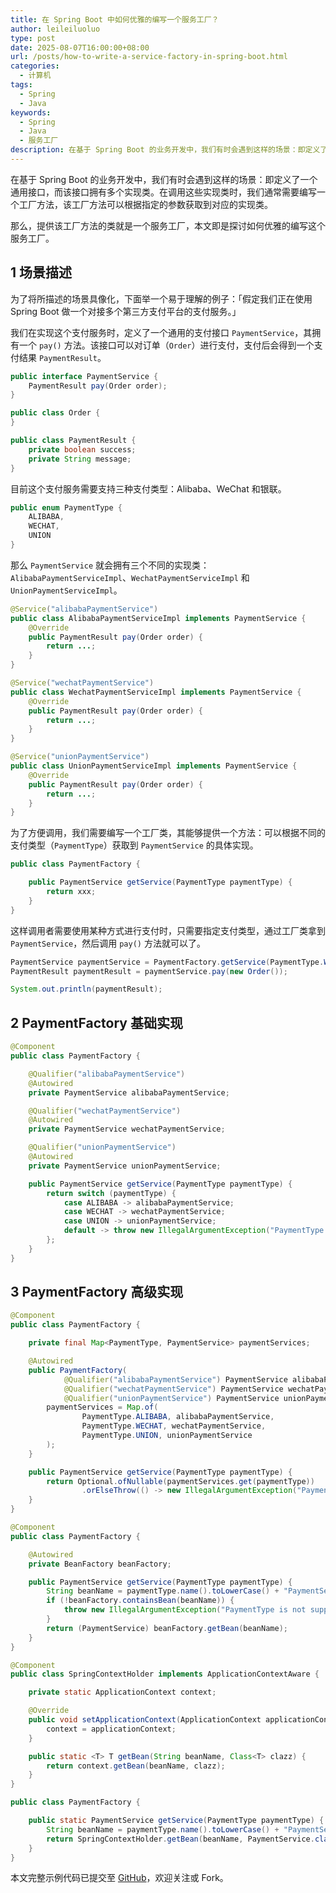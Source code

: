 ```yaml
---
title: 在 Spring Boot 中如何优雅的编写一个服务工厂？
author: leileiluoluo
type: post
date: 2025-08-07T16:00:00+08:00
url: /posts/how-to-write-a-service-factory-in-spring-boot.html
categories:
  - 计算机
tags:
  - Spring
  - Java
keywords:
  - Spring
  - Java
  - 服务工厂
description: 在基于 Spring Boot 的业务开发中，我们有时会遇到这样的场景：即定义了一个通用接口，而该接口拥有多个实现类。在调用这些实现类时，我们通常需要编写一个工厂方法，该工厂方法可以根据指定的参数获取到对应的实现类。那么，提供该工厂方法的类就是一个服务工厂，本文即是探讨如何优雅的编写这个服务工厂。
---
```


在基于 Spring Boot 的业务开发中，我们有时会遇到这样的场景：即定义了一个通用接口，而该接口拥有多个实现类。在调用这些实现类时，我们通常需要编写一个工厂方法，该工厂方法可以根据指定的参数获取到对应的实现类。

那么，提供该工厂方法的类就是一个服务工厂，本文即是探讨如何优雅的编写这个服务工厂。

## 1 场景描述

为了将所描述的场景具像化，下面举一个易于理解的例子：「假定我们正在使用 Spring Boot 做一个对接多个第三方支付平台的支付服务。」

我们在实现这个支付服务时，定义了一个通用的支付接口 `PaymentService`，其拥有一个 `pay()` 方法。该接口可以对订单（`Order`）进行支付，支付后会得到一个支付结果 `PaymentResult`。

```java
public interface PaymentService {
    PaymentResult pay(Order order);
}

public class Order {
}

public class PaymentResult {
    private boolean success;
    private String message;
}
```

目前这个支付服务需要支持三种支付类型：Alibaba、WeChat 和银联。

```java
public enum PaymentType {
    ALIBABA,
    WECHAT,
    UNION
}
```

那么 `PaymentService` 就会拥有三个不同的实现类：`AlibabaPaymentServiceImpl`、`WechatPaymentServiceImpl` 和 `UnionPaymentServiceImpl`。

```java
@Service("alibabaPaymentService")
public class AlibabaPaymentServiceImpl implements PaymentService {
    @Override
    public PaymentResult pay(Order order) {
        return ...;
    }
}

@Service("wechatPaymentService")
public class WechatPaymentServiceImpl implements PaymentService {
    @Override
    public PaymentResult pay(Order order) {
        return ...;
    }
}

@Service("unionPaymentService")
public class UnionPaymentServiceImpl implements PaymentService {
    @Override
    public PaymentResult pay(Order order) {
        return ...;
    }
}
```

为了方便调用，我们需要编写一个工厂类，其能够提供一个方法：可以根据不同的支付类型（`PaymentType`）获取到 `PaymentService` 的具体实现。

```java
public class PaymentFactory {

    public PaymentService getService(PaymentType paymentType) {
        return xxx;
    }
}
```

这样调用者需要使用某种方式进行支付时，只需要指定支付类型，通过工厂类拿到 `PaymentService`，然后调用 `pay()` 方法就可以了。

```java
PaymentService paymentService = PaymentFactory.getService(PaymentType.WECHAT);
PaymentResult paymentResult = paymentService.pay(new Order());

System.out.println(paymentResult);
```

## 2 PaymentFactory 基础实现

```java
@Component
public class PaymentFactory {

    @Qualifier("alibabaPaymentService")
    @Autowired
    private PaymentService alibabaPaymentService;

    @Qualifier("wechatPaymentService")
    @Autowired
    private PaymentService wechatPaymentService;

    @Qualifier("unionPaymentService")
    @Autowired
    private PaymentService unionPaymentService;

    public PaymentService getService(PaymentType paymentType) {
        return switch (paymentType) {
            case ALIBABA -> alibabaPaymentService;
            case WECHAT -> wechatPaymentService;
            case UNION -> unionPaymentService;
            default -> throw new IllegalArgumentException("PaymentType is not supported");
        };
    }
}
```

## 3 PaymentFactory 高级实现

```java
@Component
public class PaymentFactory {

    private final Map<PaymentType, PaymentService> paymentServices;

    @Autowired
    public PaymentFactory(
            @Qualifier("alibabaPaymentService") PaymentService alibabaPaymentService,
            @Qualifier("wechatPaymentService") PaymentService wechatPaymentService,
            @Qualifier("unionPaymentService") PaymentService unionPaymentService) {
        paymentServices = Map.of(
                PaymentType.ALIBABA, alibabaPaymentService,
                PaymentType.WECHAT, wechatPaymentService,
                PaymentType.UNION, unionPaymentService
        );
    }

    public PaymentService getService(PaymentType paymentType) {
        return Optional.ofNullable(paymentServices.get(paymentType))
                .orElseThrow(() -> new IllegalArgumentException("PaymentType is not supported"));
    }
}
```

```java
@Component
public class PaymentFactory {

    @Autowired
    private BeanFactory beanFactory;

    public PaymentService getService(PaymentType paymentType) {
        String beanName = paymentType.name().toLowerCase() + "PaymentService";
        if (!beanFactory.containsBean(beanName)) {
            throw new IllegalArgumentException("PaymentType is not supported");
        }
        return (PaymentService) beanFactory.getBean(beanName);
    }
}
```

```java
@Component
public class SpringContextHolder implements ApplicationContextAware {

    private static ApplicationContext context;

    @Override
    public void setApplicationContext(ApplicationContext applicationContext) throws BeansException {
        context = applicationContext;
    }

    public static <T> T getBean(String beanName, Class<T> clazz) {
        return context.getBean(beanName, clazz);
    }
}

public class PaymentFactory {

    public static PaymentService getService(PaymentType paymentType) {
        String beanName = paymentType.name().toLowerCase() + "PaymentService";
        return SpringContextHolder.getBean(beanName, PaymentService.class);
    }
}
```

本文完整示例代码已提交至 [GitHub](https://github.com/leileiluoluo/java-exercises/tree/main/spring-service-factory-demo)，欢迎关注或 Fork。
